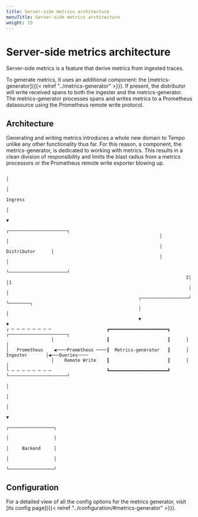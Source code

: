 ```yaml
---
title: Server-side metrics architecture
menuTitle: Server-side metrics architecture
weight: 15
---
```


# Server-side metrics architecture

Server-side metrics is a feature that derive metrics from ingested traces.

To generate metrics, it uses an additional component: the [metrics-generator]({{< relref "../metrics-generator" >}}).
If present, the distributor will write received spans to both the ingester and the metrics-generator.
The metrics-generator processes spans and writes metrics to a Prometheus datasource using the Prometheus remote write protocol.

## Architecture

Generating and writing metrics introduces a whole new domain to Tempo unlike any other functionality thus far.
For this reason, a component, the metrics-generator, is dedicated to working with metrics.
This results in a clean division of responsibility and limits the blast radius from a metrics processors or the Prometheus remote write exporter blowing up.


```
                                                                      │
                                                                      │
                                                                   Ingress
                                                                      │
                                                                      ▼
                                                          ┌──────────────────────┐
                                                          │                      │
                                                          │     Distributor      │
                                                          │                      │
                                                          └──────────────────────┘
                                                                    2│ │1
                                                                     │ │
                                                  ┌──────────────────┘ └────────┐
                                                  │                             │
                                                  ▼                             ▼
┌ ─ ─ ─ ─ ─ ─ ─ ─                     ┏━━━━━━━━━━━━━━━━━━━━━━┓      ┌──────────────────────┐
                 │                    ┃                      ┃      │                      │
│   Prometheus    ◀────Prometheus ────┃  Metrics-generator   ┃      │       Ingester       │◀───Queries────
                 │    Remote Write    ┃                      ┃      │                      │
└ ─ ─ ─ ─ ─ ─ ─ ─                     ┗━━━━━━━━━━━━━━━━━━━━━━┛      └──────────────────────┘
                                                                                │
                                                                                │
                                                                                │
                                                                                ▼
                                                                       ┌─────────────────┐
                                                                       │                 │
                                                                       │     Backend     │
                                                                       │                 │
                                                                       └─────────────────┘
```

## Configuration

For a detailed view of all the config options for the metrics generator, visit [its config page]({{< relref "../configuration/#metrics-generator" >}}).
